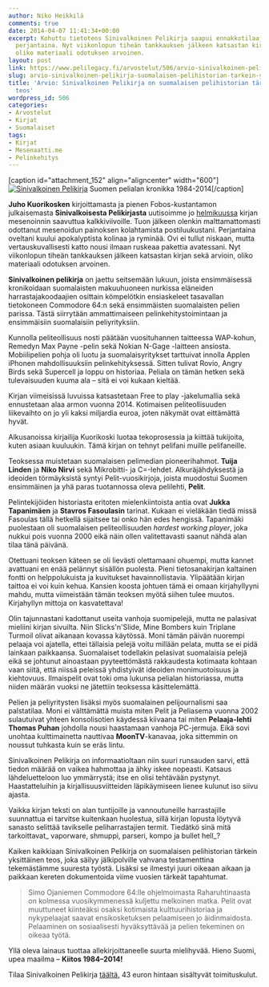 ```yaml
---
author: Niko Heikkilä
comments: true
date: 2014-04-07 11:41:34+00:00
excerpt: Kohuttu tietoteos Sinivalkoinen Pelikirja saapui ennakkotilaajille viime
  perjantaina. Nyt viikonlopun tiheän tankkauksen jälkeen katsastan kirjan sekä arvioin,
  oliko materiaali odotuksen arvoinen.
layout: post
link: https://www.pelilegacy.fi/arvostelut/506/arvio-sinivalkoinen-pelikirja-suomalaisen-pelihistorian-tarkein-yksittainen-teos
slug: arvio-sinivalkoinen-pelikirja-suomalaisen-pelihistorian-tarkein-yksittainen-teos
title: 'Arvio: Sinivalkoinen Pelikirja on suomalaisen pelihistorian tärkein yksittäinen
  teos'
wordpress_id: 506
categories:
- Arvostelut
- Kirjat
- Suomalaiset
tags:
- Kirjat
- Mesenaatti.me
- Pelinkehitys
---
```


[caption id="attachment_152" align="aligncenter" width="600"][![Sinivalkoinen Pelikirja](http://www.pelilegacy.fi/wp-content/uploads/2014/02/sinivalkoinenpelikirja.jpg)](http://www.pelilegacy.fi/wp-content/uploads/2014/02/sinivalkoinenpelikirja.jpg) Suomen pelialan kronikka 1984-2014[/caption]

**Juho Kuorikosken** kirjoittamasta ja pienen Fobos-kustantamon julkaisemasta **Sinivalkoisesta Pelikirjasta** uutisoimme jo [helmikuussa](http://www.pelilegacy.fi/ajassa/151/sinivalkoisen-pelikirjan-mesenointi-paattyy-talla-viikolla) kirjan mesenoinnin saavuttua kalkkiviivoille. Tuon jälkeen olenkin malttamattomasti odottanut mesenoidun painoksen kolahtamista postiluukustani. Perjantaina oveltani kuului apokalyptista kolinaa ja ryminää. Ovi ei tullut niskaan, mutta vertauskuvallisesti katto nousi ilmaan ruskeaa pakettia avatessani. Nyt viikonlopun tiheän tankkauksen jälkeen katsastan kirjan sekä arvioin, oliko materiaali odotuksen arvoinen.

**Sinivalkoinen pelikirja** on jaettu seitsemään lukuun, joista ensimmäisessä kronikoidaan suomalaisten makuuhuoneen nurkissa eläneiden harrastajakoodaajien osittain kömpelötkin ensiaskeleet tasavallan tietokoneen Commodore 64:n sekä ensimmäisten suomalaisten pelien parissa. Tästä siirrytään ammattimaiseen pelinkehitystoimintaan ja ensimmäisiin suomalaisiin peliyrityksiin.

Kunnolla peliteollisuus nosti päätään vuosituhannen taitteessa WAP-kohun, Remedyn Max Payne -pelin sekä Nokian N-Gage -laitteen ansiosta. Mobiilipelien pohja oli luotu ja suomalaisyritykset tarttuivat innolla Applen iPhonen mahdollisuuksiin pelinkehityksessä. Sitten tulivat Rovio, Angry Birds sekä Supercell ja loppu on historiaa. Peliala on tämän hetken sekä tulevaisuuden kuuma ala – sitä ei voi kukaan kieltää.

Kirjan viimeisissä luvuissa katsastetaan Free to play -jakelumallia sekä ennustetaan alaa armon vuonna 2014. Kotimaisen peliteollisuuden liikevaihto on jo yli kaksi miljardia euroa, joten näkymät ovat eittämättä hyvät.

Alkusanoissa kirjailija Kuorikoski luotaa tekoprosessia ja kiittää tukijoita, kuten asiaan kuuluukin. Tämä kirjan on tehnyt pelifani muille pelifaneille.

Teoksessa muistetaan suomalaisen pelimedian pioneerihahmot. **Tuija Linden** ja **Niko Nirvi** sekä Mikrobitti- ja C=-lehdet. Alkuräjähdyksestä ja ideoiden törmäyksistä syntyi Pelit-vuosikirjoja, joista muodostui Suomen ensimmäinen ja yhä paras tuotannossa oleva pelilehti, **Pelit**.

Pelintekijöiden historiasta eritoten mielenkiintoista antia ovat **Jukka Tapanimäen** ja **Stavros Fasoulasin** tarinat. Kukaan ei vieläkään tiedä missä Fasoulas tällä hetkellä sijaitsee tai onko hän edes hengissä. Tapanimäki puolestaan oli suomalaisen peliteollisuuden _hardest working player_, joka nukkui pois vuonna 2000 eikä näin ollen valitettavasti saanut nähdä alan tilaa tänä päivänä.

Otettuani teoksen käteen se oli lievästi olettamaani ohuempi, mutta kannet avattuani en enää pelännyt sisällön puolesta. Pieni tietosanakirjan kaltainen fontti on helppolukuista ja kuvitukset havainnollistavia. Ylipäätään kirjan taittoa ei voi kuin kehua. Kansien koosta johtuen tämä ei omaan kirjahyllyyni mahdu, mutta viimeistään tämän teoksen myötä siihen tulee muutos. Kirjahyllyn mittoja on kasvatettava!

Olin tajunnastani kadottanut useita vanhoja suomipelejä, mutta ne palasivat mieliini kirjan sivuilta. Niin Slicks'n'Slide, Mine Bombers kuin Triplane Turmoil olivat aikanaan kovassa käytössä. Moni tämän päivän nuorempi pelaaja voi ajatella, ettei tällaisia pelejä voitu millään pelata, mutta se ei pidä lainkaan paikkaansa. Suomalaiset todellakin pelasivat suomalaisia pelejä eikä se johtunut ainoastaan pyyteettömästä rakkaudesta kotimaata kohtaan vaan siitä, että niissä peleissä yhdistyivät ideoiden monimuotoisuus ja kiehtovuus. Ilmaispelit ovat toki oma lukunsa pelialan historiassa, mutta niiden määrän vuoksi ne jätettiin teoksessa käsittelemättä.

Pelien ja peliyritysten lisäksi myös suomalainen pelijournalismi saa palstatilaa. Moni ei välttämättä muista miten Pelit ja Peliasema vuonna 2002 sulautuivat yhteen konsolisotien käydessä kiivaana tai miten **Pelaaja-lehti Thomas Puhan** johdolla nousi haastamaan vanhoja PC-jermuja. Eikä sovi unohtaa kulttimainetta nauttivaa **MoonTV**-kanavaa, joka sittemmin on noussut tuhkasta kuin se eräs lintu.

Sinivalkoinen Pelikirja on informaatioltaan niin suuri runsauden sarvi, että tiedon määrää on vaikea hahmottaa ja ähky iskee nopeasti. Katsaus lähdeluetteloon luo ymmärrystä; itse en olisi tehtävään pystynyt. Haastatteluihin ja kirjallisuusviitteiden läpikäymiseen lienee kulunut iso siivu ajasta.

Vaikka kirjan teksti on alan tuntijoille ja vannoutuneille harrastajille suunnattua ei tarvitse kuitenkaan huolestua, sillä kirjan lopusta löytyvä sanasto selittää tavikselle peliharrastajien termit. Tiedätkö sinä mitä tarkoittavat_ vaporware, shmuppi, parseri, kompo ja bullet hell_?

Kaiken kaikkiaan Sinivalkoinen Pelikirja on suomalaisen pelihistorian tärkein yksittäinen teos, joka säilyy jälkipolville vahvana testamenttina tekemästämme suuresta työstä. Lisäksi se ilmestyi juuri oikeaan aikaan ja paikkaan kereten dokumentoida viime vuosien tärkeät tapahtumat.



<blockquote>Simo Ojaniemen Commodore 64:lle ohjelmoimasta Raharuhtinaasta on kolmessa vuosikymmenessä kuljettu melkoinen matka. Pelit ovat muuttuneet kiinteäksi osaksi kotimaista kulttuurihistoriaa ja nykypelaajat saavat ensikosketuksen pelaamiseen jo äidinmaidosta. Pelaaminen on sosiaalisesti hyväksyttävää ja pelien tekeminen on oikeaa työtä.</blockquote>



Yllä oleva lainaus tuottaa allekirjoittaneelle suurta mielihyvää. Hieno Suomi, upea maailma – **Kiitos 1984–2014!**

Tilaa Sinivalkoinen Pelikirja [täältä.](http://sinivalkoinenpelikirja.com/ennakkotilaa-sinivalkoinen-pelikirja/) 43 euron hintaan sisältyvät toimituskulut.
